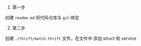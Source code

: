 1. 第一步

创建 `readme.md` 将代码仓库与 `git` 绑定

2. 第二步

创建 `./thrift/match.thrift` 文件，在文件中 添加 struct 和 service 


